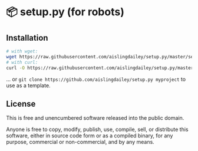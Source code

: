 # 📦 setup.py (for robots)

## Installation

```bash
# with wget:
wget https://raw.githubusercontent.com/aislingdailey/setup.py/master/setup.py -O setup.py
# with curl:
curl -O https://raw.githubusercontent.com/aislingdailey/setup.py/master/setup.py
```

... or `git clone https://github.com/aislingdailey/setup.py myproject` to use as a template.

## License

This is free and unencumbered software released into the public domain.

Anyone is free to copy, modify, publish, use, compile, sell, or
distribute this software, either in source code form or as a compiled
binary, for any purpose, commercial or non-commercial, and by any means.
